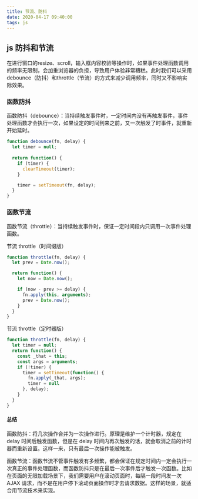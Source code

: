 ```yaml
---
title: 节流、防抖
date: 2020-04-17 09:40:00
tags: js
---
```


## js 防抖和节流

在进行窗口的resize、scroll，输入框内容校验等操作时，如果事件处理函数调用的频率无限制，会加重浏览器的负担，导致用户体验非常糟糕。此时我们可以采用debounce（防抖）和throttle（节流）的方式来减少调用频率，同时又不影响实际效果。

### 函数防抖

函数防抖（debounce）：当持续触发事件时，一定时间内没有再触发事件，事件处理函数才会执行一次，如果设定的时间到来之前，又一次触发了时事件，就重新开始延时。

``` js
function debounce(fn, delay) {
  let timer = null;
  
  return function() {
    if (timer) {
      clearTimeout(timer);
    }

    timer = setTimeout(fn, delay);
  }
}

```

### 函数节流

函数节流（throttle）：当持续触发事件时，保证一定时间段内只调用一次事件处理函数。

节流 throttle（时间缀版）

``` js
function throttle(fn, delay) {
  let prev = Date.now();

  return function() {
    let now = Date.now();

    if (now - prev >= delay) {
      fn.apply(this, arguments);
      prev = Date.now();
    }
  }
}
```

节流 throttle（定时器版）

``` js
function throttle(fn, delay) {
  let timer = null;
  return function() {
    const _that = this;
    const args = arguments;
    if (!timer) {
      timer = setTimeout(function() {
        fn.apply(_that, args);
        timer = null
      }, delay);
    }
  }
}
```

#### 总结

函数防抖：将几次操作合并为一次操作进行。原理是维护一个计时器，规定在 delay 时间后触发函数，但是在 delay 时间内再次触发的话，就会取消之前的计时器而重新设置。这样一来，只有最后一次操作能被触发。

函数节流：函数节流不管事件触发有多频繁，都会保证在规定时间内一定会执行一次真正的事件处理函数，而函数防抖只是在最后一次事件后才触发一次函数。比如在页面的无限加载场景下，我们需要用户在滚动页面时，每隔一段时间发一次 AJAX 请求，而不是在用户停下滚动页面操作时才去请求数据。这样的场景，就适合用节流技术来实现。
